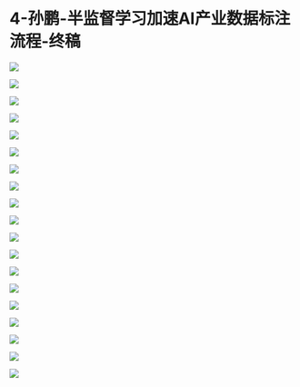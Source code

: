 # 4-孙鹏-半监督学习加速AI产业数据标注流程-终稿

![](images\091800424XnfbTG\201905130918_4.png)

![](images\091800424XnfbTG\201905130918_5.png)

![](images\091800424XnfbTG\201905130918_6.png)

![](images\091800424XnfbTG\201905130918_7.png)

![](images\091800424XnfbTG\201905130918_8.png)

![](images\091800424XnfbTG\201905130918_9.png)

![](images\091800424XnfbTG\201905130918_10.png)

![](images\091800424XnfbTG\201905130918_11.png)

![](images\091800424XnfbTG\201905130918_12.png)

![](images\091800424XnfbTG\201905130918_13.png)

![](images\091800424XnfbTG\201905130918_14.png)

![](images\091800424XnfbTG\201905130918_15.png)

![](images\091800424XnfbTG\201905130918_16.png)

![](images\091800424XnfbTG\201905130918_17.png)

![](images\091800424XnfbTG\201905130918_18.png)

![](images\091800424XnfbTG\201905130918_19.png)

![](images\091800424XnfbTG\201905130918_20.png)

![](images\091800424XnfbTG\201905130918_21.png)

![](images\091800424XnfbTG\201905130918_22.png)

